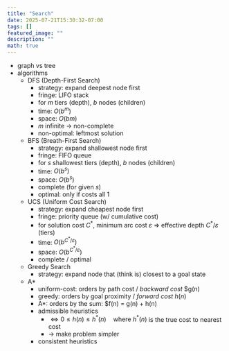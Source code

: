 ```yaml
---
title: "Search"
date: 2025-07-21T15:30:32-07:00
tags: []
featured_image: ""
description: ""
math: true
---
```


- graph vs tree
- algorithms
  - DFS (Depth-First Search)
    - strategy: expand deepest node first
    - fringe: LIFO stack
    - for $m$ tiers (depth), $b$ nodes (children)
    - time: $O(b^m)$
    - space: $O(bm)$
    - $m$ infinite -> non-complete
    - non-optimal: leftmost solution
  - BFS (Breath-First Search)
    - strategy: expand shallowest node first
    - fringe: FIFO queue
    - for $s$ shallowest tiers (depth), $b$ nodes (children)
    - time: $O(b^s)$
    - space: $O(b^s)$
    - complete (for given $s$)
    - optimal: only if costs all 1
  - UCS (Uniform Cost Search)
    - strategy: expand cheapest node first
    - fringe: priority queue (w/ cumulative cost)
    - for solution cost $C^*$, minimum arc cost $\varepsilon$ => effective depth $C^* / \varepsilon$ (tiers)
    - time: $O(b^{C^*  / \varepsilon})$
    - space: $O(b^{C^*  / \varepsilon})$
    - complete / optimal
  - Greedy Search
    - strategy: expand node that (think is) closest to a goal state
  - A*
    - uniform-cost: orders by path cost / *backward cost* $g(n)
    - greedy: orders by goal proximity / *forward cost* $h(n)$
    - A*: orders by the sum: $f(n) = g(n) + h(n)
    - admissible heuristics
      - $\iff 0 \le h(n) \le h^*(n) \quad \text{where }h^*(n)$ is the true cost to nearest cost
      - -> make problem simpler
    - consistent heuristics
